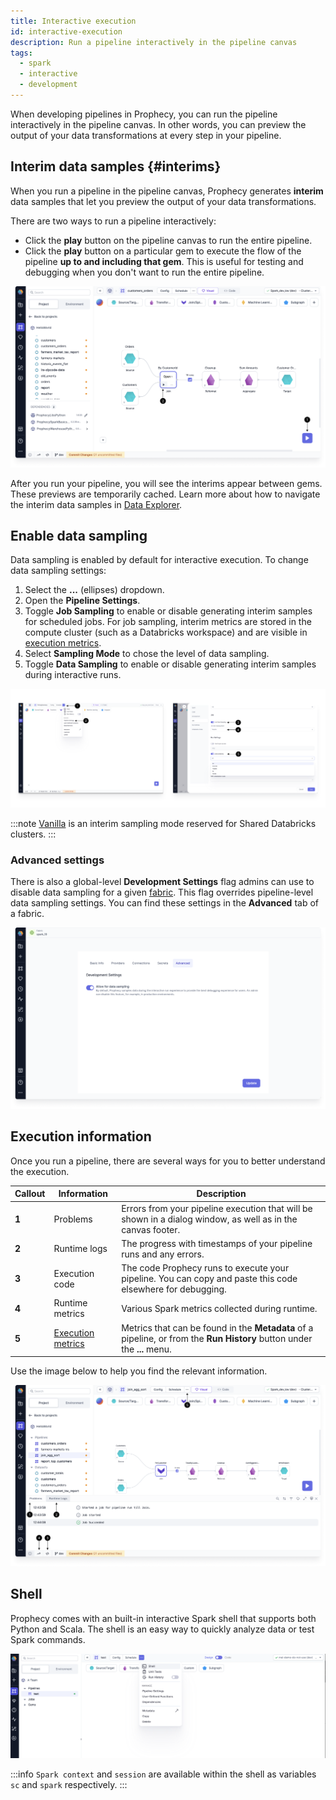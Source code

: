 ```yaml
---
title: Interactive execution
id: interactive-execution
description: Run a pipeline interactively in the pipeline canvas
tags:
  - spark
  - interactive
  - development
---
```


When developing pipelines in Prophecy, you can run the pipeline interactively in the pipeline canvas. In other words, you can preview the output of your data transformations at every step in your pipeline.

## Interim data samples {#interims}

When you run a pipeline in the pipeline canvas, Prophecy generates **interim** data samples that let you preview the output of your data transformations.

There are two ways to run a pipeline interactively:

- Click the **play** button on the pipeline canvas to run the entire pipeline.
- Click the **play** button on a particular gem to execute the flow of the pipeline **up to and including that gem**. This is useful for testing and debugging when you don't want to run the entire pipeline.

![Interactive run options](img/interactive-execution-play-options.png)

After you run your pipeline, you will see the interims appear between gems. These previews are temporarily cached. Learn more about how to navigate the interim data samples in [Data Explorer](docs/Spark/execution/data-explorer.md).

## Enable data sampling

Data sampling is enabled by default for interactive execution. To change data sampling settings:

1. Select the **...** (ellipses) dropdown.
2. Open the **Pipeline Settings**.
3. Toggle **Job Sampling** to enable or disable generating interim samples for scheduled jobs. For job sampling, interim metrics are stored in the compute cluster (such as a Databricks workspace) and are visible in [execution metrics](#execution-metrics).
4. Select **Sampling Mode** to chose the level of data sampling.
5. Toggle **Data Sampling** to enable or disable generating interim samples during interactive runs.

![Data and Job Sampling](img/interactive-execution-job-data-sampling.png)

:::note
[Vanilla](docs/Spark/execution/databricks-clusters-behaviors.md#vanilla-interims) is an interim sampling mode reserved for Shared Databricks clusters.
:::

### Advanced settings

There is also a global-level **Development Settings** flag admins can use to disable data sampling for a given [fabric](docs/getting-started/concepts/fabrics/fabrics.md). This flag overrides pipeline-level data sampling settings. You can find these settings in the **Advanced** tab of a fabric.

![Create a new model test](./img/limit-data-preview-interims.png)

## Execution information

Once you run a pipeline, there are several ways for you to better understand the execution.

| Callout | Information                                                    | Description                                                                                                             |
| ------- | -------------------------------------------------------------- | ----------------------------------------------------------------------------------------------------------------------- |
| **1**   | Problems                                                       | Errors from your pipeline execution that will be shown in a dialog window, as well as in the canvas footer.             |
| **2**   | Runtime logs                                                   | The progress with timestamps of your pipeline runs and any errors.                                                      |
| **3**   | Execution code                                                 | The code Prophecy runs to execute your pipeline. You can copy and paste this code elsewhere for debugging.              |
| **4**   | Runtime metrics                                                | Various Spark metrics collected during runtime.                                                                         |
| **5**   | [Execution metrics](docs/Spark/execution/execution-metrics.md) | Metrics that can be found in the **Metadata** of a pipeline, or from the **Run History** button under the **...** menu. |

Use the image below to help you find the relevant information.

![Execution information](./img/run-info.png)

## Shell

Prophecy comes with an built-in interactive Spark shell that supports both Python and Scala. The shell is an easy way to quickly analyze data or test Spark commands.

![Interactive execution](./img/int_exc_1.png)

:::info
`Spark context` and `session` are available within the shell as variables `sc` and `spark` respectively.
:::
